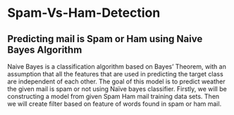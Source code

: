 # Spam-Vs-Ham-Detection
## Predicting mail is Spam or Ham using Naive Bayes Algorithm

Naive Bayes is a classification algorithm based on Bayes’ Theorem, with an assumption that all the features that are used in predicting the target class 
are independent of each other.
The goal of this model is to predict weather the given mail is spam or not using Naïve bayes classifier. Firstly, we will be constructing a model from
given Spam Ham mail training data sets. Then we will create filter based on feature of words found in spam or ham mail.
